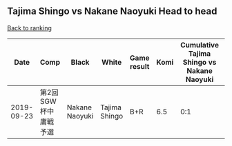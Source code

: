 ## Tajima Shingo vs Nakane Naoyuki Head to head

[Back to ranking](../../index.md)




| **Date** | **Comp** | **Black** | **White** | **Game result** | **Komi** | **Cumulative Tajima Shingo vs Nakane Naoyuki** | **Tajima Shingo streak** | **Nakane Naoyuki streak** | 
| --- | --- | --- | --- | --- | --- | --- | --- | --- |
| 2019-09-23 | 第2回SGW杯中庸戦予選 | Nakane Naoyuki | Tajima Shingo | B+R | 6.5 | 0:1 | 0 | 1 |




